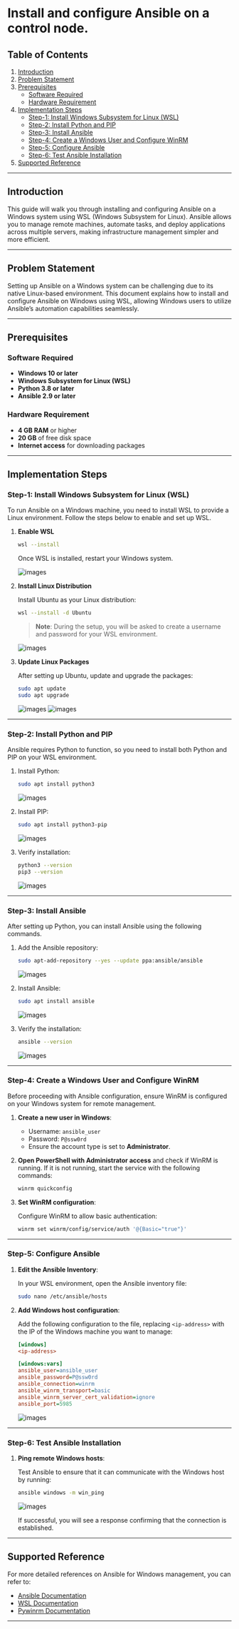 # Install and configure Ansible on a control node.

## Table of Contents

1. [Introduction](#introduction)
2. [Problem Statement](#problem-statement)
3. [Prerequisites](#prerequisites)
   - [Software Required](#software-required)
   - [Hardware Requirement](#hardware-requirement)
4. [Implementation Steps](#implementation-steps)
   - [Step-1: Install Windows Subsystem for Linux (WSL)](#step-1-install-windows-subsystem-for-linux-wsl)
   - [Step-2: Install Python and PIP](#step-2-install-python-and-pip)
   - [Step-3: Install Ansible](#step-3-install-ansible)
   - [Step-4: Create a Windows User and Configure WinRM](#step-4-create-a-windows-user-and-configure-winrm)
   - [Step-5: Configure Ansible](#step-5-configure-ansible)
   - [Step-6: Test Ansible Installation](#step-6-test-ansible-installation)
5. [Supported Reference](#supported-reference)

---

## Introduction

This guide will walk you through installing and configuring Ansible on a Windows system using WSL (Windows Subsystem for Linux). Ansible allows you to manage remote machines, automate tasks, and deploy applications across multiple servers, making infrastructure management simpler and more efficient.

---

## Problem Statement

Setting up Ansible on a Windows system can be challenging due to its native Linux-based environment. This document explains how to install and configure Ansible on Windows using WSL, allowing Windows users to utilize Ansible’s automation capabilities seamlessly.

---

## Prerequisites

### Software Required
- **Windows 10 or later**
- **Windows Subsystem for Linux (WSL)**
- **Python 3.8 or later**
- **Ansible 2.9 or later**

### Hardware Requirement
- **4 GB RAM** or higher
- **20 GB** of free disk space
- **Internet access** for downloading packages

---

## Implementation Steps

### Step-1: Install Windows Subsystem for Linux (WSL)

To run Ansible on a Windows machine, you need to install WSL to provide a Linux environment. Follow the steps below to enable and set up WSL.

1. **Enable WSL**

   ```bash
   wsl --install
   ```

   Once WSL is installed, restart your Windows system.

   ![images](../Ansible/images/ansible-1.png)

2. **Install Linux Distribution**

   Install Ubuntu as your Linux distribution:

   ```bash
   wsl --install -d Ubuntu
   ```

   > **Note**: During the setup, you will be asked to create a username and password for your WSL environment.

   ![images](../Ansible/images/ansible-2.png)

3. **Update Linux Packages**

   After setting up Ubuntu, update and upgrade the packages:

   ```bash
   sudo apt update
   sudo apt upgrade
   ```

   ![images](../Ansible/images/ansible-3.png)
   ![images](../Ansible/images/ansible-4.png)

---

### Step-2: Install Python and PIP
Ansible requires Python to function, so you need to install both Python and PIP on your WSL environment.

1. Install Python:

   ```bash
   sudo apt install python3
   ```

   ![images](../Ansible/images/ansible-5.png)

2. Install PIP:

   ```bash
   sudo apt install python3-pip
   ```

   ![images](../Ansible/images/ansible-6.png)

3. Verify installation:

   ```bash
   python3 --version
   pip3 --version
   ```

   ![images](../Ansible/images/ansible-7.png)

---

### Step-3: Install Ansible

After setting up Python, you can install Ansible using the following commands.

1. Add the Ansible repository:

   ```bash
   sudo apt-add-repository --yes --update ppa:ansible/ansible
   ```

   ![images](../Ansible/images/ansible-8.png)

2. Install Ansible:

   ```bash
   sudo apt install ansible
   ```

   ![images](../Ansible/images/ansible-9.png)

3. Verify the installation:

   ```bash
   ansible --version
   ```

   ![images](../Ansible/images/ansible-10.png)

---

### Step-4: Create a Windows User and Configure WinRM

Before proceeding with Ansible configuration, ensure WinRM is configured on your Windows system for remote management.

1. **Create a new user in Windows**:

   - Username: `ansible_user`
   - Password: `P@ssw0rd`
   - Ensure the account type is set to **Administrator**.

2. **Open PowerShell with Administrator access** and check if WinRM is running. If it is not running, start the service with the following commands:

   ```bash
   winrm quickconfig
   ```

3. **Set WinRM configuration**:

   Configure WinRM to allow basic authentication:

   ```bash
   winrm set winrm/config/service/auth '@{Basic="true"}'
   ```

---

### Step-5: Configure Ansible

1. **Edit the Ansible Inventory**:

   In your WSL environment, open the Ansible inventory file:

   ```bash
   sudo nano /etc/ansible/hosts
   ```

2. **Add Windows host configuration**:

   Add the following configuration to the file, replacing `<ip-address>` with the IP of the Windows machine you want to manage:

   ```ini
   [windows]
   <ip-address>

   [windows:vars]
   ansible_user=ansible_user
   ansible_password=P@ssw0rd
   ansible_connection=winrm
   ansible_winrm_transport=basic
   ansible_winrm_server_cert_validation=ignore
   ansible_port=5985
   ```

   ![images](../Ansible/images/ansible-11.png)

---

### Step-6: Test Ansible Installation

1. **Ping remote Windows hosts**:

   Test Ansible to ensure that it can communicate with the Windows host by running:
   ```bash
   ansible windows -m win_ping
   ```

   ![images](../Ansible/images/ansible-12.png)

   If successful, you will see a response confirming that the connection is established.

---

## Supported Reference

For more detailed references on Ansible for Windows management, you can refer to:

- [Ansible Documentation](https://docs.ansible.com/)
- [WSL Documentation](https://docs.microsoft.com/en-us/windows/wsl/)
- [Pywinrm Documentation](https://pypi.org/project/pywinrm/)

---